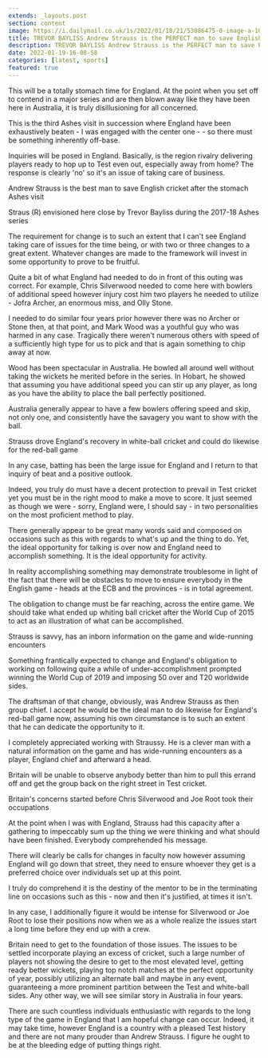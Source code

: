 ```yaml
---
extends: _layouts.post
section: content
image: https://i.dailymail.co.uk/1s/2022/01/18/21/53086475-0-image-a-10_1642539811724.jpg 
title: TREVOR BAYLISS Andrew Strauss is the PERFECT man to save English cricket 
description: TREVOR BAYLISS Andrew Strauss is the PERFECT man to save English cricket 
date: 2022-01-19-16-08-58 
categories: [latest, sports] 
featured: true 
--- 
```

This will be a totally stomach time for England. At the point when you set off to contend in a major series and are then blown away like they have been here in Australia, it is truly disillusioning for all concerned.

This is the third Ashes visit in succession where England have been exhaustively beaten - I was engaged with the center one - - so there must be something inherently off-base.

Inquiries will be posed in England. Basically, is the region rivalry delivering players ready to hop up to Test even out, especially away from home? The response is clearly 'no' so it's an issue of taking care of business.

Andrew Strauss is the best man to save English cricket after the stomach Ashes visit

Straus (R) envisioned here close by Trevor Bayliss during the 2017-18 Ashes series

The requirement for change is to such an extent that I can't see England taking care of issues for the time being, or with two or three changes to a great extent. Whatever changes are made to the framework will invest in some opportunity to prove to be fruitful.

Quite a bit of what England had needed to do in front of this outing was correct. For example, Chris Silverwood needed to come here with bowlers of additional speed however injury cost him two players he needed to utilize - Jofra Archer, an enormous miss, and Olly Stone.

I needed to do similar four years prior however there was no Archer or Stone then, at that point, and Mark Wood was a youthful guy who was harmed in any case. Tragically there weren't numerous others with speed of a sufficiently high type for us to pick and that is again something to chip away at now.

Wood has been spectacular in Australia. He bowled all around well without taking the wickets he merited before in the series. In Hobart, he showed that assuming you have additional speed you can stir up any player, as long as you have the ability to place the ball perfectly positioned.

Australia generally appear to have a few bowlers offering speed and skip, not only one, and consistently have the savagery you want to show with the ball.

Strauss drove England's recovery in white-ball cricket and could do likewise for the red-ball game

In any case, batting has been the large issue for England and I return to that inquiry of beat and a positive outlook.

Indeed, you truly do must have a decent protection to prevail in Test cricket yet you must be in the right mood to make a move to score. It just seemed as though we were - sorry, England were, I should say - in two personalities on the most proficient method to play.

There generally appear to be great many words said and composed on occasions such as this with regards to what's up and the thing to do. Yet, the ideal opportunity for talking is over now and England need to accomplish something. It is the ideal opportunity for activity.

In reality accomplishing something may demonstrate troublesome in light of the fact that there will be obstacles to move to ensure everybody in the English game - heads at the ECB and the provinces - is in total agreement.

The obligation to change must be far reaching, across the entire game. We should take what ended up whiting ball cricket after the World Cup of 2015 to act as an illustration of what can be accomplished.

Strauss is savvy, has an inborn information on the game and wide-running encounters

Something frantically expected to change and England's obligation to working on following quite a while of under-accomplishment prompted winning the World Cup of 2019 and imposing 50 over and T20 worldwide sides.

The draftsman of that change, obviously, was Andrew Strauss as then group chief. I accept he would be the ideal man to do likewise for England's red-ball game now, assuming his own circumstance is to such an extent that he can dedicate the opportunity to it.

I completely appreciated working with Straussy. He is a clever man with a natural information on the game and has wide-running encounters as a player, England chief and afterward a head.

Britain will be unable to observe anybody better than him to pull this errand off and get the group back on the right street in Test cricket.

Britain's concerns started before Chris Silverwood and Joe Root took their occupations

At the point when I was with England, Strauss had this capacity after a gathering to impeccably sum up the thing we were thinking and what should have been finished. Everybody comprehended his message.

There will clearly be calls for changes in faculty now however assuming England will go down that street, they need to ensure whoever they get is a preferred choice over individuals set up at this point.

I truly do comprehend it is the destiny of the mentor to be in the terminating line on occasions such as this - now and then it's justified, at times it isn't.

In any case, I additionally figure it would be intense for Silverwood or Joe Root to lose their positions now when we as a whole realize the issues start a long time before they end up with a crew.

Britain need to get to the foundation of those issues. The issues to be settled incorporate playing an excess of cricket, such a large number of players not showing the desire to get to the most elevated level, getting ready better wickets, playing top notch matches at the perfect opportunity of year, possibly utilizing an alternate ball and maybe in any event, guaranteeing a more prominent partition between the Test and white-ball sides. Any other way, we will see similar story in Australia in four years.

There are such countless individuals enthusiastic with regards to the long type of the game in England that I am hopeful change can occur. Indeed, it may take time, however England is a country with a pleased Test history and there are not many prouder than Andrew Strauss. I figure he ought to be at the bleeding edge of putting things right.